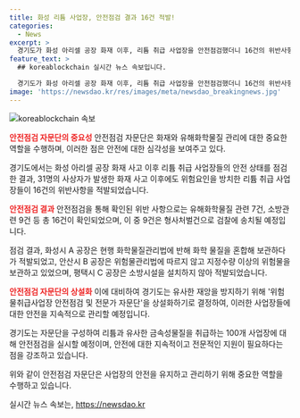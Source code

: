 ```yaml
---
title: 화성 리튬 사업장, 안전점검 결과 16건 적발!
categories:
  - News
excerpt: >
  경기도가 화성 아리셀 공장 화재 이후, 리튬 취급 사업장을 안전점검했더니 16건의 위반사항을 발견함. 9건은 검찰에 송치될 예정이며, 화학물질 관련 위반 사례 등이 확인됨. 경기도는 안전점검반을 상설화하고, 전문가 자문단을 구성하여 안전점검을 실시하기로 결정함. 12일부터 25일까지 100개소의 사업장을 대상으로 안전점검 예정.
feature_text: >
  ## koreablockchain 실시간 뉴스 속보입니다.

  경기도가 화성 아리셀 공장 화재 이후, 리튬 취급 사업장을 안전점검했더니 16건의 위반사항을 발견함. 9건은 검찰에 송치될 예정이며, 화학물질 관련 위반 사례 등이 확인됨. 경기도는 안전점검반을 상설화하고, 전문가 자문단을 구성하여 안전점검을 실시하기로 결정함. 12일부터 25일까지 100개소의 사업장을 대상으로 안전점검 예정.
image: 'https://newsdao.kr/res/images/meta/newsdao_breakingnews.jpg'
---
```


<p><img src="https://newsdao.kr/res/images/meta/newsdao_breakingnews.jpg" alt="koreablockchain 속보" /></p>

<p><b><span style="color: #ee2323;">안전점검 자문단의 중요성</span></b>
안전점검 자문단은 화재와 유해화학물질 관리에 대한 중요한 역할을 수행하며, 이러한 점은 안전에 대한 심각성을 보여주고 있다.</p>

<p data-ke-size="size16">경기도에서는 화성 아리셀 공장 화재 사고 이후 리튬 취급 사업장들의 안전 상태를 점검한 결과, 31명의 사상자가 발생한 화재 사고 이후에도 위험요인을 방치한 리튬 취급 사업장들이 16건의 위반사항을 적발되었습니다.</p>

<p><b><span style="color: #ee2323;">안전점검 결과</span></b>
안전점검을 통해 확인된 위반 사항으로는 유해화학물질 관련 7건, 소방관련 9건 등 총 16건이 확인되었으며, 이 중 9건은 형사처벌건으로 검찰에 송치될 예정입니다.</p>

<p data-ke-size="size16">점검 결과, 화성시 A 공장은 현행 화학물질관리법에 반해 화학 물질을 혼합해 보관하다가 적발되었고, 안산시 B 공장은 위험물관리법에 따르지 않고 지정수량 이상의 위험물을 보관하고 있었으며, 평택시 C 공장은 소방시설을 설치하지 않아 적발되었습니다.</p>

<p><b><span style="color: #ee2323;">안전점검 자문단의 상설화</span></b>
이에 대비하여 경기도는 유사한 재앙을 방지하기 위해 '위험물취급사업장 안전점검 및 전문가 자문단'을 상설화하기로 결정하여, 이러한 사업장들에 대한 안전을 지속적으로 관리할 예정입니다.</p>

<p data-ke-size="size16">경기도는 자문단을 구성하여 리튬과 유사한 금속성물질을 취급하는 100개 사업장에 대해 안전점검을 실시할 예정이며, 안전에 대한 지속적이고 전문적인 지원이 필요하다는 점을 강조하고 있습니다.</p>

<p>위와 같이 안전점검 자문단은 사업장의 안전을 유지하고 관리하기 위해 중요한 역할을 수행하고 있습니다.</p>
실시간 뉴스 속보는, <a href="https://newsdao.kr" rel="dofollow">https://newsdao.kr</a>


